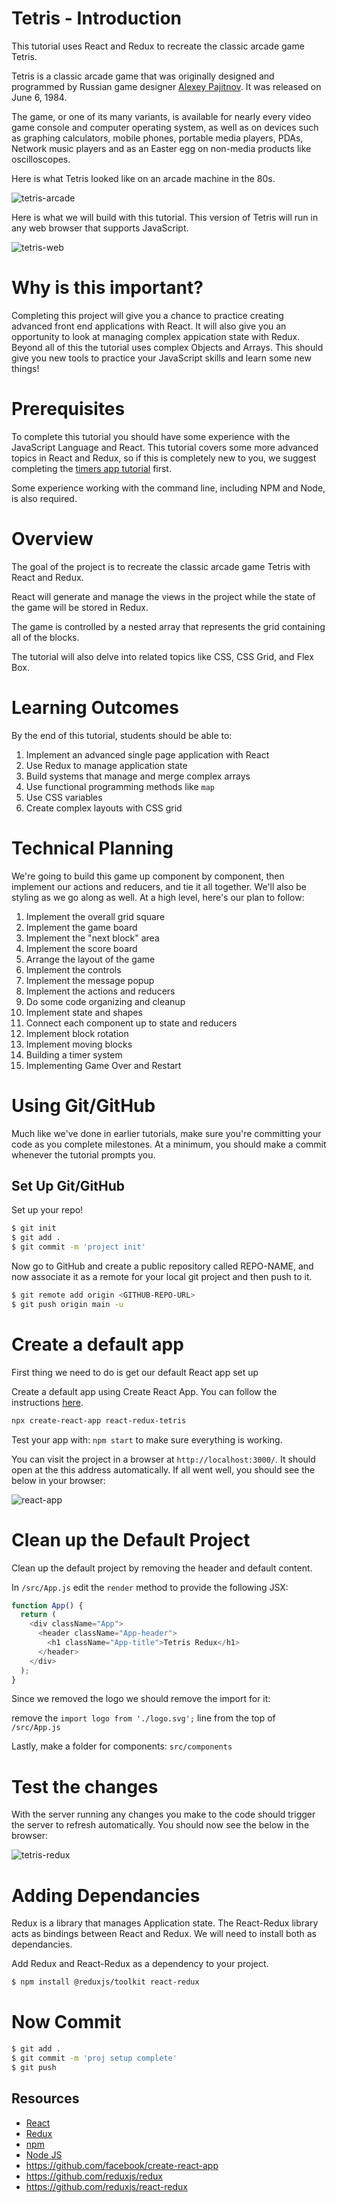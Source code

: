 # Tetris - Introduction

This tutorial uses React and Redux to recreate the classic arcade game Tetris.

Tetris is a classic arcade game that was originally designed and programmed by Russian game designer [Alexey Pajitnov](https://en.wikipedia.org/wiki/Alexey_Pajitnov). It was released on June 6, 1984.

The game, or one of its many variants, is available for nearly every video game console and computer operating system, as well as on devices such as graphing calculators, mobile phones, portable media players, PDAs, Network music players and as an Easter egg on non-media products like oscilloscopes.

Here is what Tetris looked like on an arcade machine in the 80s.

![tetris-arcade](assets/s-l300.gif)

Here is what we will build with this tutorial. This version of Tetris will run in any web browser that supports JavaScript.

![tetris-web](assets/Screen-Shot-small.png)

# Why is this important?

Completing this project will give you a chance to practice creating advanced front end applications with React. It will also give you an opportunity to look at managing complex appication state with Redux. Beyond all of this the tutorial uses complex Objects and Arrays. This should give you new tools to practice your JavaScript skills and learn some new things!

# Prerequisites

To complete this tutorial you should have some experience with the JavaScript Language and React. This tutorial covers some more advanced topics in React and Redux, so if this is completely new to you, we suggest completing the [timers app tutorial](https://www.makeschool.com/academy/track/react-redux-passwords-app-tutorial-oh4) first.

Some experience working with the command line, including NPM and Node, is also required.

# Overview

The goal of the project is to recreate the classic arcade game Tetris with React and Redux.

React will generate and manage the views in the project while the state of the game will be stored in Redux.

The game is controlled by a nested array that represents the grid containing all of the blocks.

The tutorial will also delve into related topics like CSS, CSS Grid, and Flex Box.

# Learning Outcomes

By the end of this tutorial, students should be able to:

1. Implement an advanced single page application with React
1. Use Redux to manage application state
1. Build systems that manage and merge complex arrays
1. Use functional programming methods like `map`
1. Use CSS variables
1. Create complex layouts with CSS grid

# Technical Planning

We're going to build this game up component by component, then implement our actions and reducers, and tie it all together. We'll also be styling as we go along as well. At a high level, here's our plan to follow:

1. Implement the overall grid square
1. Implement the game board
1. Implement the "next block" area
1. Implement the score board
1. Arrange the layout of the game
1. Implement the controls
1. Implement the message popup
1. Implement the actions and reducers
1. Do some code organizing and cleanup
1. Implement state and shapes
1. Connect each component up to state and reducers
1. Implement block rotation
1. Implement moving blocks
1. Building a timer system
1. Implementing Game Over and Restart

# Using Git/GitHub

Much like we've done in earlier tutorials, make sure you're committing your code as you complete milestones. At a minimum, you should make a commit whenever the tutorial prompts you.

## Set Up Git/GitHub

Set up your repo!

```bash
$ git init
$ git add .
$ git commit -m 'project init'
```

Now go to GitHub and create a public repository called REPO-NAME, and now associate it as a remote for your local git project and then push to it.

```bash
$ git remote add origin <GITHUB-REPO-URL>
$ git push origin main -u
```

# Create a default app

First thing we need to do is get our default React app set up

Create a default app using Create React App. You can follow the instructions [here](https://github.com/facebook/create-react-app).

```bash
npx create-react-app react-redux-tetris
```

Test your app with: `npm start` to make sure everything is working.

You can visit the project in a browser at `http://localhost:3000/`. It should open at the this address automatically. If all went well, you should see the below in your browser:

![react-app](assets/react-app.png)

# Clean up the Default Project

Clean up the default project by removing the header and default
content.

In `/src/App.js` edit the `render` method to provide the following JSX:

```js
function App() {
  return (
    <div className="App">
      <header className="App-header">
        <h1 className="App-title">Tetris Redux</h1>
      </header>
    </div>
  );
}
```

Since we removed the logo we should remove the import for it:

remove the `import logo from './logo.svg';` line from the top of `/src/App.js`

Lastly, make a folder for components: `src/components`

# Test the changes

With the server running any changes you make to the code should
trigger the server to refresh automatically. You should now see the below in the browser:

![tetris-redux](assets/tetris-redux.png)

# Adding Dependancies

Redux is a library that manages Application state. The React-Redux library acts as bindings between React and Redux. We will need to install both as dependancies.

Add Redux and React-Redux as a dependency to your project.

```bash
$ npm install @reduxjs/toolkit react-redux
```

# Now Commit

```bash
$ git add .
$ git commit -m 'proj setup complete'
$ git push
```

## Resources

- [React](https://reactjs.org)
- [Redux](https://redux.js.org)
- [npm](https://www.npmjs.com)
- [Node JS](https://nodejs.org/en/)
- https://github.com/facebook/create-react-app
- https://github.com/reduxjs/redux
- https://github.com/reduxjs/react-redux
